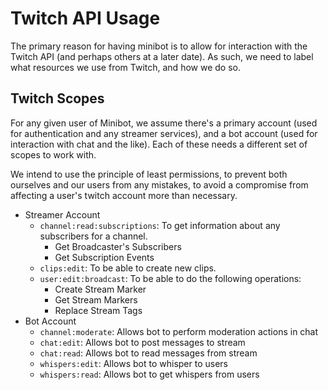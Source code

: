 # Twitch API Usage

The primary reason for having minibot is to allow for interaction with the Twitch API (and perhaps others at a later date). As such, we need to label what resources we use from Twitch, and how we do so.

## Twitch Scopes

For any given user of Minibot, we assume there's a primary account (used for authentication and any streamer services), and a bot account (used for interaction with chat and the like). Each of these needs a different set of scopes to work with.

We intend to use the principle of least permissions, to prevent both ourselves and our users from any mistakes, to avoid a compromise from affecting a user's twitch account more than necessary.

- Streamer Account
    - `channel:read:subscriptions`: To get information about any subscribers for a channel.
        - Get Broadcaster's Subscribers
        - Get Subscription Events
    - `clips:edit`: To be able to create new clips.
    - `user:edit:broadcast`: To be able to do the following operations:
        - Create Stream Marker
        - Get Stream Markers
        - Replace Stream Tags
- Bot Account
    - `channel:moderate`: Allows bot to perform moderation actions in chat
    - `chat:edit`: Allows bot to post messages to stream
    - `chat:read`: Allows bot to read messages from stream
    - `whispers:edit`: Allows bot to whisper to users
    - `whispers:read`: Allows bot to get whispers from users